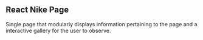 ## React Nike Page

Single page that modularly displays information pertaining to the page and a interactive gallery for the user to observe.
